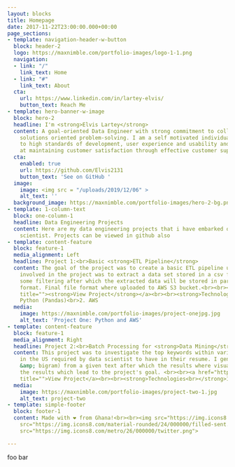 ```yaml
---
layout: blocks
title: Homepage
date: 2017-11-22T23:00:00.000+00:00
page_sections:
- template: navigation-header-w-button
  block: header-2
  logo: https://maxnimble.com/portfolio-images/logo-1-1.png
  navigation:
  - link: "/"
    link_text: Home
  - link: "#"
    link_text: About
  cta:
    url: https://www.linkedin.com/in/lartey-elvis/
    button_text: Reach Me
- template: hero-banner-w-image
  block: hero-2
  headline: I'm <strong>Elvis Lartey</strong>
  content: A goal-oriented Data Engineer with strong commitment to collaboration and
    solutions oriented problem-solving. I am a self motivated individual who is committed
    to high standards of development, user experience and usability and successful
    at maintaining customer satisfaction through effective customer support and collaboration.
  cta:
    enabled: true
    url: https://github.com/Elvis2131
    button_text: 'See on GitHub '
  image: 
  	image: <img src = "/uploads/2019/12/06" >
    alt_text: ''
  background_image: https://maxnimble.com/portfolio-images/hero-2-bg.png
- template: 1-column-text
  block: one-column-1
  headline: Data Engineering Projects
  content: Here are my data engineering projects that i have embarked on as a data
    scientist. Projects can be viewed in github also
- template: content-feature
  block: feature-1
  media_alignment: Left
  headline: Project 1:<br>Basic <strong>ETL Pipeline</strong>
  content: The goal of the project was to create a basic ETL pipeline using. The tasks
    involved in the project was to extract a data set stored in a csv format and do
    some filtering after which the extracted data will be stored in parquet and json(gzip)
    format. Final file format where uploaded to AWS S3 bucket.<br><br><a href="https://github.com/Elvis2131/project-1"
    title=""><strong>View Project</strong></a><br><br><strong>Technologies:<br></strong>1.
    Python (Pandas)<br>2. AWS
  media:
    image: https://maxnimble.com/portfolio-images/project-onejpg.jpg
    alt_text: 'Project One: Python and AWS'
- template: content-feature
  block: feature-1
  media_alignment: Right
  headline: Project 2:<br>Batch Processing for <strong>Data Mining</strong>
  content: This project was to investigate the top keywords within various cities
    in the US required by data scientist to have in their resume. I generated n-grams(unigram
    &amp; bigram) from a given text after which the results where visualized to compare
    the results which lead to the project's goal. <br><br><a href="https://github.com/Elvis2131/project-2"
    title="">View Project</a><br><br><strong>Technologies<br></strong>1. Python (PySpark)<br><br>
  media:
    image: https://maxnimble.com/portfolio-images/project-two-1.jpg
    alt_text: project-two
- template: simple-footer
  block: footer-1
  content: Made with ❤︎ from Ghana!<br><br><img src="https://img.icons8.com/android/24/000000/linkedin.png">      <img
    src="https://img.icons8.com/material-rounded/24/000000/filled-sent.png">       <img
    src="https://img.icons8.com/metro/26/000000/twitter.png">

---
```

foo bar